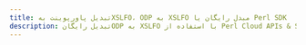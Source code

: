 ---title: تبدیل پاورپوینت بهXSLFO، ODP به XSLFO مبدل رایگان یا Perl SDKdescription: تبدیل رایگانODP به XSLFO با استفاده از Perl Cloud APIs & SDK. همچنین اسناد Microsoft PowerPoint را در Cloud ایجاد، ویرایش و رندر کنید.---